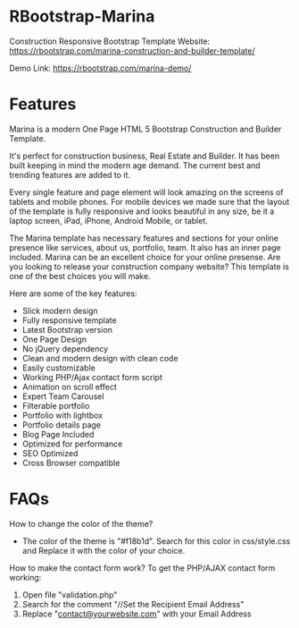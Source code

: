 # RBootstrap-Marina
Construction Responsive Bootstrap Template
Website: https://rbootstrap.com/marina-construction-and-builder-template/

Demo Link: https://rbootstrap.com/marina-demo/

# Features
Marina is a modern One Page HTML 5 Bootstrap Construction and Builder Template.

It's perfect for construction business, Real Estate and Builder.
It has been built keeping in mind the modern age demand. The current best and trending features are added to it.

Every single feature and page element will look amazing on the screens of tablets and mobile phones.
For mobile devices we made sure that the layout of the template is fully responsive and looks beautiful in any size,
be it a laptop screen, iPad, iPhone, Android Mobile, or tablet.

The Marina template has necessary features and sections for your online presence like services, about us, portfolio, team.
It also has an inner page included. Marina can be an excellent choice for your online presense.
Are you looking to release your construction company website? This template is one of the best choices you will make.

Here are some of the key features:

- Slick modern design
- Fully responsive template
- Latest Bootstrap version
- One Page Design
- No jQuery dependency
- Clean and modern design with clean code
- Easily customizable
- Working PHP/Ajax contact form script
- Animation on scroll effect
- Expert Team Carousel
- Filterable portfolio
- Portfolio with lightbox
- Portfolio details page
- Blog Page Included
- Optimized for performance
- SEO Optimized
- Cross Browser compatible

# FAQs
How to change the color of the theme?
- The color of the theme is "#f18b1d". Search for this color in css/style.css and Replace it with the color of your choice.
 
How to make the contact form work?
To get the PHP/AJAX contact form working:
1) Open file "validation.php"
2) Search for the comment "//Set the Recipient Email Address"
3) Replace "contact@yourwebsite.com" with your Email Address
